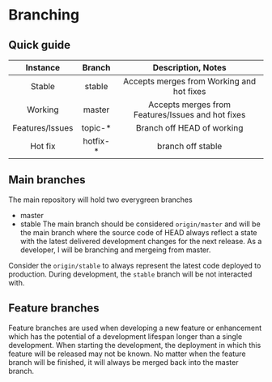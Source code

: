 # Branching
## Quick guide

| Instance     |  Branch    | Description, Notes  |
| :---:        |  :---:     |         :---:       |
| Stable       |  stable    | Accepts merges from Working and hot fixes
| Working      |  master    | Accepts merges from Features/Issues and hot fixes
| Features/Issues | topic-* | Branch off HEAD of working
| Hot fix      |  hotfix-*  | branch off stable

## Main branches
The main repository will hold two everygreen branches
* master
* stable
The main branch should be considered `origin/master` and will be the main branch where the source code of HEAD always reflect a state with the latest delivered development changes for the next release. As a developer, I will be branching and mergeing from master.

Consider the `origin/stable` to always represent the latest code deployed to production. During development, the `stable` branch will be not interacted with.


## Feature branches
Feature branches are used when developing a new feature or enhancement which has the potential of a development lifespan longer than a single development. When starting the development, the deployment in which this feature will be released may not be known. No matter when the feature branch will be finished, it will always be merged back into the master branch.